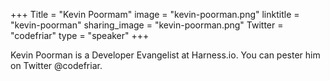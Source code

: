 +++
Title = "Kevin Poormam"
image = "kevin-poorman.png"
linktitle = "kevin-poorman"
sharing_image = "kevin-poorman.png"
Twitter = "codefriar"
type = "speaker"
+++

Kevin Poorman is a Developer Evangelist at Harness.io. You can pester him on Twitter @codefriar.
